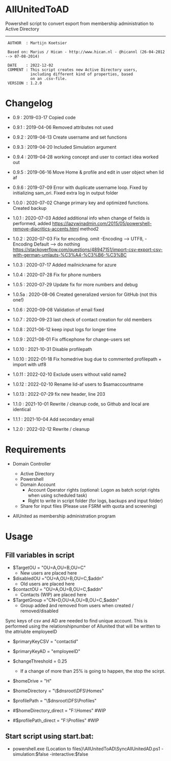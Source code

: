 # AllUnitedToAD
Powershell script to convert export from membership administration to Active Directory

<Hr>

```
 AUTHOR  : Martijn Koetsier

 Based on: Marius / Hican - http://www.hican.nl - @hicannl (26-04-2012 --> 07-08-2014)

 DATE    : 2022-12-02
 COMMENT : This script creates new Active Directory users,
           including different kind of properties, based
           on an .csv-file.
 VERSION : 1.2.0
```

# Changelog

- 0.9      : 2019-03-17 Copied code
- 0.9.1    : 2019-04-06 Removed attributes not used
- 0.9.2    : 2019-04-13 Create username and set functions
- 0.9.3    : 2019-04-20 Included Simulation argument
- 0.9.4    : 2019-04-28 working concept and user to contact idea worked out
- 0.9.5    : 2019-06-16 Move Home & profile and edit in user object when lid af
- 0.9.6    : 2019-07-09 Error with duplicate username loop. Fixed by initializing sam_ori. Fixed extra log in output folder
- 1.0.0    : 2020-07-02 Change primary key and optimized functions. Created backup
- 1.0.1    : 2020-07-03 Added additional info when change of fields is performed, added https://lazywinadmin.com/2015/05/powershell-remove-diacritics-accents.html method2
- 1.0.2    : 2020-07-03 Fix for encoding. omit -Encoding --> UTF8, -Encoding Default --> do nothing https://stackoverflow.com/questions/48947151/import-csv-export-csv-with-german-umlauts-%C3%A4-%C3%B6-%C3%BC
- 1.0.3    : 2020-07-17 Added mailnickname for azure
- 1.0.4    : 2020-07-28 Fix for phone numbers
- 1.0.5    : 2020-07-29 Update fix for more numbers and debug
- 1.0.5a   : 2020-08-06 Created generalized version for GitHub (not this one!)
- 1.0.6    : 2020-09-08 Validation of email fixed
- 1.0.7    : 2020-09-23 last check of contact creation for old members
- 1.0.8	   : 2021-06-12 keep input logs for longer time
- 1.0.9	   : 2021-08-01 Fix officephone for change-users set

- 1.0.10   : 2021-10-31 Disable profilepath 
- 1.0.10   : 2022-01-18 Fix homedrive bug due to commented profilepath +  import with utf8
- 1.0.11   : 2022-02-10 Exclude users without valid name2
- 1.0.12   : 2022-02-10 Rename lid-af users to $samaccountname
- 1.0.13   : 2022-07-29 fix new header, line 203

- 1.1.0    : 2021-10-01 Rewrite / cleanup code, so Github and local are identical
- 1.1.1    : 2021-10-04 Add secondary email

- 1.2.0    : 2022-02-12 Rewrite / cleanup

# Requirements
- Domain Controller
  - Active Directory
  - Powershell
  - Domain Account
    - Account Operator rights (optional: Logon as batch script rights when using scheduled task)
    - Right to write in script folder (for logs, backups and input folder)
  - Share for input files (Please use FSRM with quota and screening)

- AllUnited as membership administration program

# Usage

## Fill variables in script

- \$TargetOU = "OU=A,OU=B,OU=C"
  - New users are placed here
- \$disabledOU ="OU=A,OU=B,OU=C,$addn"
  - Old users are placed here
- \$contactOU = "OU=A,OU=B,OU=C,$addn"
  - Contacts (WIP) are placed here
- \$TargetGroup ="CN=D,OU=A,OU=B,OU=C,$addn" 
  - Group added ánd removed from users when created / removed/disabled

Sync keys of csv and AD are needed to find unique account. This is performed using the relationshipnumber of Allunited that will be written to the attriubte employeeID

- \$primaryKeyCSV = "contactid" 
- \$primaryKeyAD = "employeeID" 
- \$changeThreshold = 0.25
  - If a change of more than 25% is going to happen, the stop the scirpt.

- \$homeDrive = "H"
- \$homeDirectory = "\\$dnsroot\DFS\Homes\"
- \$profilePath =  "\\$dnsroot\DFS\Profiles\"
- \#\$homeDirectory_direct = "F:\Homes" #WIP
- \#\$profilePath_direct = "F:\Profiles" #WIP



## Start script using start.bat:
- powershell.exe {Location to files}\AllUnitedToAD\SyncAllUnitedAD.ps1 -simulation:\$false -interactive:\$false